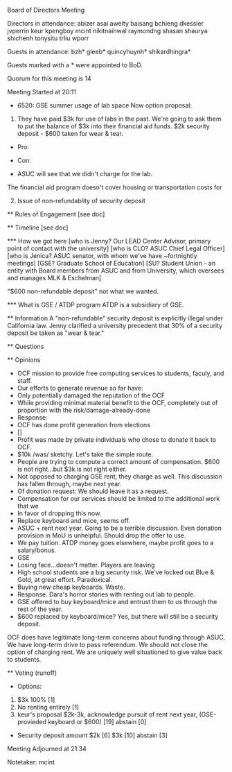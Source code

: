 Board of Directors Meeting

Directors in attendance:
abizer
asai
awelty
baisang
bchieng
dkessler
jvperrin
keur
kpengboy
mcint
nikitnainwal
raymondng
shasan
shaurya
shichenh
tonysitu
trliu
wporr

Guests in attendance:
bzh*
gleeb*
quincyhuynh*
shikardhingra*

Guests marked with a * were appointed to BoD.


Quorum for this meeting is 14

Meeting Started at 20:11

* 6520: GSE summer usage of lab space
Now option proposal:
1. They have paid $3k for use of labs in the past. We're going to ask them
 to put the balance of $3k into their financial aid funds.
$2k security deposit - $600 taken for wear & tear.
- Pro:

- Con:
 - ASUC will see that we didn't charge for the lab.

The financial aid program doesn't cover housing or transportation costs for

2. Issue of non-refundablity of security deposit

** Rules of Engagement
[see doc]

** Timeline
[see doc]

*** How we got here
[who is Jenny? Our LEAD Center Advisor, primary point of contact with the university]
[who is CLO? ASUC Chief Legal Officer]
[who is Jenica? ASUC senator, with whom we've have ~fortnightly meetings]
[GSE? Graduate School of Education]
[SU? Student Union - an entity with Board members from ASUC and from University, which oversees and manages MLK & Eschelman]

"$600 non-refundable deposit" not what we wanted.


*** What is GSE / ATDP program
ATDP is a subsidiary of GSE.

** Information
A "non-refundable" security deposit is explicitly illegal under California law.
Jenny clarified a university precedent that 30% of a security deposit be taken as "wear & tear."

** Questions

** Opinions
- OCF mission to provide free computing services to students, faculy, and staff.
 - Our efforts to generate revenue so far have: 
  - Only potentially damaged the reputation of the OCF
  - While providing minimal material benefit to the OCF, completely out of proportion with the risk/damage-already-done
- Response:
 - OCF has done profit generation from elections
 - []
- Profit was made by private individuals who chose to donate it back to OCF.
- $10k /was/ sketchy. Let's take the simple route.
- People are trying to compute a correct amount of compensation. $600 is not right...but $3k is not right either.
- Not opposed to charging GSE rent, they charge as well. This discussion has fallen through, maybe next year.
- Of donation request: We should leave it as a request.
 - Compensation for our services should be limited to the additional work that we 
- In favor of dropping this now.
 - Replace keyboard and mice, seems off.
 - ASUC + rent next year. Going to be a terrible discussion. Even donation provision in MoU is unhelpful. Should drop the offer to use.
- We pay tuition. ATDP money goes elsewhere, maybe profit goes to a salary/bonus.
 - GSE 
 - Losing face...doesn't matter. Players are leaving
 - High school students are a big security risk. We've locked out Blue & Gold, at great effort. Paradoxical.
- Buying new cheap keyboards. Waste.
- Response. Dara's horror stories with renting out lab to people.
 - GSE offered to buy keyboard/mice and entrust them to us through the rest of the year.
- $600 replaced by keyboard/mice? Yes, but there will still be a security deposit.


 
OCF does have legitimate long-term concerns about funding through ASUC. We have long-term drive to pass referendum.
We should not close the option of charging rent. We are uniquely well situationed to give value back to students.


** Voting (runoff)
- Options:
1. $3k 100% [1]
2. No renting entirely [1]
3. keur's proposal $2k-3k, acknowledge pursuit of rent next year, (GSE-provieded keyboard or $600) [19]
abstain [0]

- Security deposit amount
$2k [6]
$3k [10]
abstain [3]

Meeting Adjourned at 21:34

Notetaker: mcint

